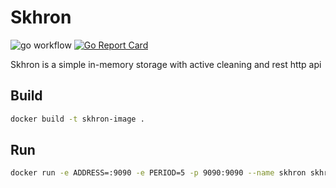 # Skhron
![go workflow](https://github.com/dartt0n/skhron/actions/workflows/go.yml/badge.svg)
[![Go Report Card](https://goreportcard.com/badge/github.com/dartt0n/skhron)](https://goreportcard.com/report/github.com/dartt0n/skhron)

Skhron is a simple in-memory storage with active cleaning and rest http api

## Build

```bash
docker build -t skhron-image .
```

## Run

```bash
docker run -e ADDRESS=:9090 -e PERIOD=5 -p 9090:9090 --name skhron skhron-image
```
